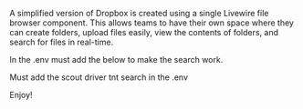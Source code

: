 A simplified version of Dropbox is created using a single Livewire file browser component. This allows teams to have their own space where they can create folders, upload files easily, view the contents of folders, and search for files in real-time.


In the .env must add the below to make the search work.

Must add the scout driver tnt search in the .env

Enjoy!
